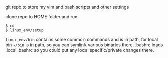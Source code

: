 git repo to store my vim and bash scripts and other settings

clone repo to HOME folder and run
```
$ cd
$ linux_env/setup
```

`linux_env/bin` contains some common commands and is in path, for local bin `~/bin` is in path, so you can symlink various binaries there.
.bashrc loads .local_bashrc so you could put any local specific/private changes there.
